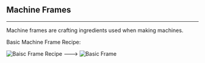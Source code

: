 ## Machine Frames
***
Machine frames are crafting ingredients used when making machines.

Basic Machine Frame Recipe:

![Baisc Frame Recipe](http://i.imgur.com/tjVIqkW.png?1) ---> ![Basic Frame](http://i.imgur.com/2MIWptK.png?1) 